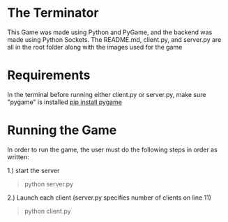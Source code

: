 # The Terminator

This Game was made using Python and PyGame, and the backend was made using Python Sockets. 
The README.md, client.py, and server.py are all in the root folder along with the images used for the game

# Requirements

In the terminal before running either client.py or server.py, make sure "pygame" is installed 
<u> pip install pygame </u>

# Running the Game

In order to run the game, the user must do the following steps in order as written: 

1.) start the server
> python server.py

2.) Launch each client (server.py specifies number of clients on line 11)
> python client.py
